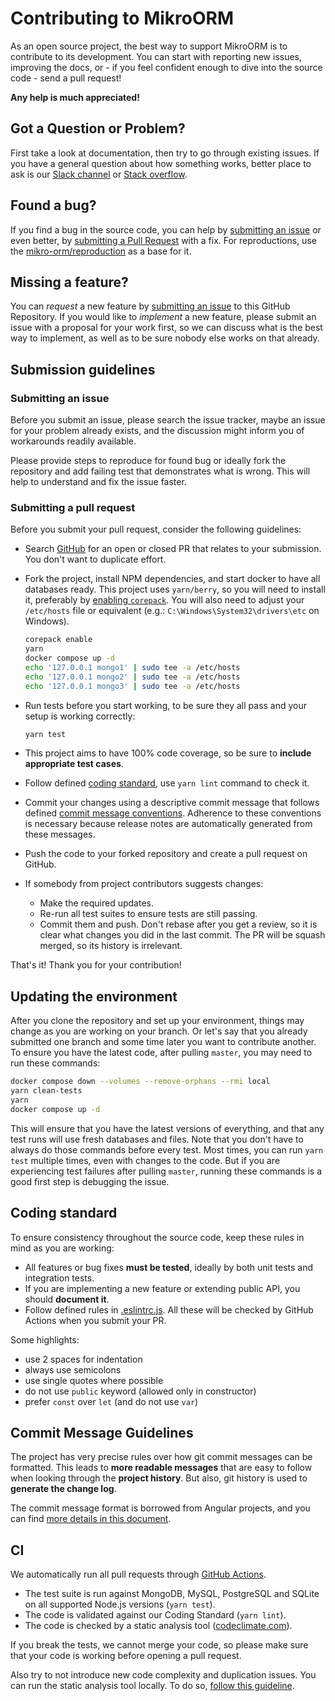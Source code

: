 # Contributing to MikroORM

As an open source project, the best way to support MikroORM is to contribute to its development. You can start with reporting new issues, improving the docs, or - if you feel confident enough to dive into the source code - send a pull request!

**Any help is much appreciated!**

## Got a Question or Problem?

First take a look at documentation, then try to go through existing issues. If you have a general
question about how something works, better place to ask is our [Slack channel](https://join.slack.com/t/mikroorm/shared_invite/enQtNTM1ODYzMzM4MDk3LWM4ZDExMjU5ZDhmNjA2MmM3MWMwZmExNjhhNDdiYTMwNWM0MGY5ZTE3ZjkyZTMzOWExNDgyYmMzNDE1NDI5NjA) or [Stack overflow](https://stackoverflow.com/tags/mikro-orm/).

## Found a bug?

If you find a bug in the source code, you can help by [submitting an issue](https://github.com/mikro-orm/mikro-orm/issues/new/choose) or even better, by [submitting a Pull Request](https://github.com/mikro-orm/mikro-orm/pulls) with a fix. For reproductions, use the [mikro-orm/reproduction](https://github.com/mikro-orm/reproduction) as a base for it.

## Missing a feature?

You can *request* a new feature by [submitting an issue](https://github.com/mikro-orm/mikro-orm/issues/new/choose) to this GitHub Repository. If you would like to *implement* a new feature, please submit an issue with a proposal for your work first, so we can discuss what is the best way to implement, as well as to be sure nobody else works on that already.

## Submission guidelines

### Submitting an issue

Before you submit an issue, please search the issue tracker, maybe an issue for your problem already exists, and the discussion might inform you of workarounds readily available.

Please provide steps to reproduce for found bug or ideally fork the repository and add failing test that demonstrates what is wrong. This will help to understand and fix the issue faster.

### Submitting a pull request

Before you submit your pull request, consider the following guidelines:

- Search [GitHub](https://github.com/mikro-orm/mikro-orm/pulls) for an open or closed PR that relates to your submission. You don't want to duplicate effort.

- Fork the project, install NPM dependencies, and start docker to have all databases ready. This project uses `yarn/berry`, so you will need to install it, preferably by [enabling `corepack`](https://yarnpkg.com/getting-started/install). You will also need to adjust your `/etc/hosts` file or equivalent (e.g.: `C:\Windows\System32\drivers\etc` on Windows).

    ```sh
    corepack enable
    yarn
    docker compose up -d
    echo '127.0.0.1 mongo1' | sudo tee -a /etc/hosts
    echo '127.0.0.1 mongo2' | sudo tee -a /etc/hosts
    echo '127.0.0.1 mongo3' | sudo tee -a /etc/hosts
    ```

- Run tests before you start working, to be sure they all pass and your setup is working correctly:

     ```sh
     yarn test
     ```

- This project aims to have 100% code coverage, so be sure to **include appropriate test cases**.
- Follow defined [coding standard](#coding-standard), use `yarn lint` command to check it.
- Commit your changes using a descriptive commit message that follows defined [commit message conventions](#commit-message-guidelines). Adherence to these conventions is necessary because release notes are automatically generated from these messages.
- Push the code to your forked repository and create a pull request on GitHub.
- If somebody from project contributors suggests changes:
    - Make the required updates.
    - Re-run all test suites to ensure tests are still passing.
    - Commit them and push. Don't rebase after you get a review, so it is clear what changes you did in the last commit. The PR will be squash merged, so its history is irrelevant.

That's it! Thank you for your contribution!

## Updating the environment

After you clone the repository and set up your environment, things may change as you are working on your branch. Or let's say that you already submitted one branch and some time later you want to contribute another. To ensure you have the latest code, after pulling `master`, you may need to run these commands:

```sh
docker compose down --volumes --remove-orphans --rmi local
yarn clean-tests
yarn
docker compose up -d
```

This will ensure that you have the latest versions of everything, and that any test runs will use fresh databases and files. Note that you don't have to always do those commands before every test. Most times, you can run `yarn test` multiple times, even with changes to the code. But if you are experiencing test failures after pulling `master`, running these commands is a good first step is debugging the issue.

## <a name="coding-standard"></a> Coding standard

To ensure consistency throughout the source code, keep these rules in mind as you are working:

- All features or bug fixes **must be tested**, ideally by both unit tests and integration tests.
- If you are implementing a new feature or extending public API, you should **document it**.
- Follow defined rules in [.eslintrc.js](.eslintrc.js). All these will be checked by GitHub Actions when you submit your PR.

Some highlights:

- use 2 spaces for indentation
- always use semicolons
- use single quotes where possible
- do not use `public` keyword (allowed only in constructor)
- prefer `const` over `let` (and do not use `var`)

## Commit Message Guidelines

The project has very precise rules over how git commit messages can be formatted. This leads to **more readable messages** that are easy to follow when looking through the **project history**. But also, git history is used to **generate the change log**.

The commit message format is borrowed from Angular projects, and you can find [more details in this document][commit-message-format].

## CI

We automatically run all pull requests through [GitHub Actions](https://github.com/mikro-orm/mikro-orm/actions).

- The test suite is run against MongoDB, MySQL, PostgreSQL and SQLite on all supported Node.js versions (`yarn test`).
- The code is validated against our Coding Standard (`yarn lint`).
- The code is checked by a static analysis tool ([codeclimate.com](https://codeclimate.com/github/mikro-orm/mikro-orm)).

If you break the tests, we cannot merge your code, so please make sure that your code is working before opening a pull request.

Also try to not introduce new code complexity and duplication issues. You can run the static analysis tool locally. To do so, [follow this guideline][code-climate-guide].

[commit-message-format]: https://docs.google.com/document/d/1QrDFcIiPjSLDn3EL15IJygNPiHORgU1_OOAqWjiDU5Y/edit#

[code-climate-guide]: https://github.com/codeclimate/codeclimate/blob/master/README.md
